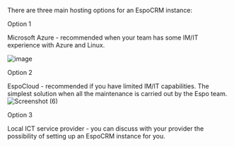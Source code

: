 There are three main hosting options for an EspoCRM instance:

Option 1

Microsoft Azure - recommended when your team has some IM/IT experience with Azure and Linux.

![image](https://github.com/user-attachments/assets/c050e430-040b-4c23-a580-0072350abfd1)

Option 2

EspoCloud - recommended if you have limited IM/IT capabilities. The simplest solution when all the maintenance is carried out by the Espo team.
![Screenshot (6)](https://github.com/user-attachments/assets/2cd9ae9f-00c9-47f3-b4f6-b41d255a4634)

Option 3

Local ICT service provider - you can discuss with your provider the possibility of setting up an EspoCRM instance for you.
